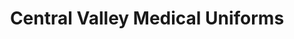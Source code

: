---
title: "Central Valley Medical Uniforms"
url: /fresno/central-valley-medical-uniforms/
shop: clothes
---
